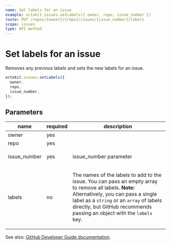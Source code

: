 ```yaml
---
name: Set labels for an issue
example: octokit.issues.setLabels({ owner, repo, issue_number })
route: PUT /repos/{owner}/{repo}/issues/{issue_number}/labels
scope: issues
type: API method
---
```


# Set labels for an issue

Removes any previous labels and sets the new labels for an issue.

```js
octokit.issues.setLabels({
  owner,
  repo,
  issue_number,
});
```

## Parameters

<table>
  <thead>
    <tr>
      <th>name</th>
      <th>required</th>
      <th>description</th>
    </tr>
  </thead>
  <tbody>
    <tr><td>owner</td><td>yes</td><td>

</td></tr>
<tr><td>repo</td><td>yes</td><td>

</td></tr>
<tr><td>issue_number</td><td>yes</td><td>

issue_number parameter

</td></tr>
<tr><td>labels</td><td>no</td><td>

The names of the labels to add to the issue. You can pass an empty array to remove all labels. **Note:** Alternatively, you can pass a single label as a `string` or an `array` of labels directly, but GitHub recommends passing an object with the `labels` key.

</td></tr>
  </tbody>
</table>

See also: [GitHub Developer Guide documentation](https://docs.github.com/rest/reference/issues#set-labels-for-an-issue).
